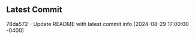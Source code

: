 
## Latest Commit
78da572 - Update README with latest commit info (2024-08-29 17:00:00 -0400) <Yunxi-Zhou>
